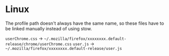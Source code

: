 # Linux

The profile path doesn't always have the same name, so these files have to be linked manually instead of using stow.

`userChrome.css` -> `~/.mozilla/firefox/xxxxxxxx.default-release/chrome/userChrome.css`
`user.js` -> `~/.mozilla/firefox/xxxxxxxx.default-release/user.js`
